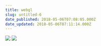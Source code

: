 ```yaml
---
title: webgl
slug: untitled-6
date_published: 2018-05-06T07:08:05.000Z
date_updated: 2018-05-06T07:11:14.000Z
---
```


![](/content/images/2018/05/1.png)
![](/content/images/2018/05/2.png)
